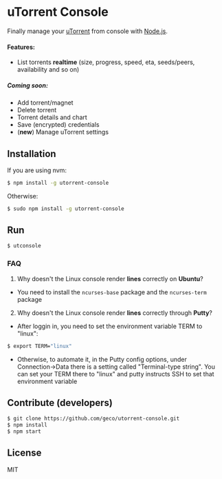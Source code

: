 # uTorrent Console
Finally manage your [uTorrent](http://www.utorrent.com/) from console with [Node.js](https://nodejs.org).

#### Features:
- List torrents __realtime__ (size, progress, speed, eta, seeds/peers, availability and so on)

##### Coming soon:
- Add torrent/magnet
- Delete torrent
- Torrent details and chart
- Save (encrypted) credentials
- (__new__) Manage uTorrent settings

## Installation
If you are using nvm:
```sh
$ npm install -g utorrent-console
```
Otherwise:
```sh
$ sudo npm install -g utorrent-console
```

## Run
```sh
$ utconsole
```
### FAQ
1. Why doesn't the Linux console render __lines__ correctly on __Ubuntu__?
  - You need to install the `ncurses-base` package and the `ncurses-term` package
2. Why doesn't the Linux console render __lines__ correctly through __Putty__?
  - After loggin in, you need to set the environment variable TERM to "linux":
  ```sh
  $ export TERM="linux"
  ```
  - Otherwise, to automate it, in the Putty config options, under Connection->Data there is a setting called "Terminal-type string". You can set your TERM there to "linux" and putty instructs SSH to set that environment variable

## Contribute (developers)
```sh
$ git clone https://github.com/geco/utorrent-console.git
$ npm install
$ npm start
```


## License
MIT
